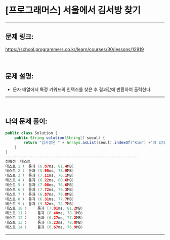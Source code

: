 # [프로그래머스] 서울에서 김서방 찾기

---

## 문제 링크:

https://school.programmers.co.kr/learn/courses/30/lessons/12919

<br>

## 문제 설명:

- 문자 배열에서 특정 키워드의 인덱스를 찾은 후 결과값에 반환하여 출력한다.

---

<br>

## 나의 문제 풀이:

```java
public class Solution {
    public String solution(String[] seoul) {
        return "김서방은 " + Arrays.asList(seoul).indexOf("Kim") +"에 있다";
    }
}
-----------------------------------------------------------
정확성  테스트
테스트 1 〉	통과 (6.87ms, 81.4MB)
테스트 2 〉	통과 (5.95ms, 78.9MB)
테스트 3 〉	통과 (7.11ms, 76.1MB)
테스트 4 〉	통과 (6.22ms, 80.6MB)
테스트 5 〉	통과 (7.08ms, 76.6MB)
테스트 6 〉	통과 (7.72ms, 79.3MB)
테스트 7 〉	통과 (6.87ms, 79.8MB)
테스트 8 〉	통과 (6.31ms, 77.7MB)
테스트 9 〉	통과 (9.32ms, 72.7MB)
테스트 10 〉	통과 (7.01ms, 81.2MB)
테스트 11 〉	통과 (8.48ms, 78.1MB)
테스트 12 〉	통과 (6.27ms, 77.2MB)
테스트 13 〉	통과 (8.23ms, 78.8MB)
테스트 14 〉	통과 (6.67ms, 76.9MB)
```
---

